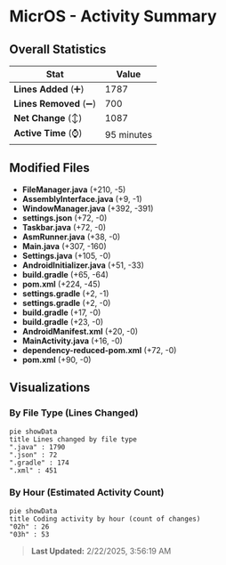 # MicrOS - Activity Summary 

## Overall Statistics

| Stat                   | Value                                                             |
| ---------------------- | ----------------------------------------------------------------- |
| **Lines Added** (➕)   | 1787                                          |
| **Lines Removed** (➖) | 700                                        |
| **Net Change** (↕)    | 1087                |
| **Active Time** (⌚)   | 95 minutes |


## Modified Files
- **FileManager.java** (+210, -5)
- **AssemblyInterface.java** (+9, -1)
- **WindowManager.java** (+392, -391)
- **settings.json** (+72, -0)
- **Taskbar.java** (+72, -0)
- **AsmRunner.java** (+38, -0)
- **Main.java** (+307, -160)
- **Settings.java** (+105, -0)
- **AndroidInitializer.java** (+51, -33)
- **build.gradle** (+65, -64)
- **pom.xml** (+224, -45)
- **settings.gradle** (+2, -1)
- **settings.gradle** (+2, -0)
- **build.gradle** (+17, -0)
- **build.gradle** (+23, -0)
- **AndroidManifest.xml** (+20, -0)
- **MainActivity.java** (+16, -0)
- **dependency-reduced-pom.xml** (+72, -0)
- **pom.xml** (+90, -0)

## Visualizations

### By File Type (Lines Changed)

```mermaid
pie showData
title Lines changed by file type
".java" : 1790
".json" : 72
".gradle" : 174
".xml" : 451
```

### By Hour (Estimated Activity Count)

```mermaid
pie showData
title Coding activity by hour (count of changes)
"02h" : 26
"03h" : 53
```


> **Last Updated:** 2/22/2025, 3:56:19 AM